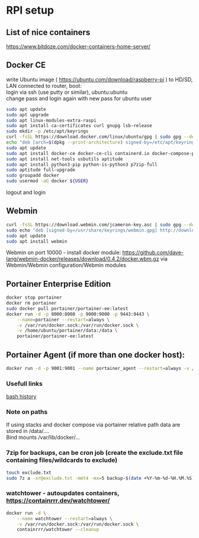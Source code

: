 # RPI setup
## List of nice containers
https://www.bitdoze.com/docker-containers-home-server/
## Docker CE
write Ubuntu image ( https://ubuntu.com/download/raspberry-pi ) to HD/SD, LAN connected to router, boot:  
login via ssh (use putty or similar), ubuntu:ubuntu  
change pass and login again with new pass for ubuntu user  
```bash
sudo apt update
sudo apt upgrade
sudo apt linux-modules-extra-raspi
sudo apt install ca-certificates curl gnupg lsb-release 
sudo mkdir -p /etc/apt/keyrings
curl -fsSL https://download.docker.com/linux/ubuntu/gpg | sudo gpg --dearmor -o /etc/apt/keyrings/docker.gpg
echo "deb [arch=$(dpkg --print-architecture) signed-by=/etc/apt/keyrings/docker.gpg] https://download.docker.com/linux/ubuntu  $(lsb_release -cs) stable" | sudo tee /etc/apt/sources.list.d/docker.list > /dev/null
sudo apt update
sudo apt install docker-ce docker-ce-cli containerd.io docker-compose-plugin docker-compose
sudo apt install net-tools usbutils aptitude
sudo apt install python3-pip python-is-python3 p7zip-full
sudo aptitude full-upgrade
sudo groupadd docker
sudo usermod -aG docker ${USER}
```
logout and login  
## Webmin
```bash
curl -fsSL https://download.webmin.com/jcameron-key.asc | sudo gpg --dearmor -o /usr/share/keyrings/webmin.gpg
sudo echo "deb [signed-by=/usr/share/keyrings/webmin.gpg] http://download.webmin.com/download/repository sarge contrib" >> /etc/apt/sources.list
sudo apt update
sudo apt install webmin
```
Webmin on port 10000 - install docker module: https://github.com/dave-lang/webmin-docker/releases/download/0.4.2/docker.wbm.gz via Webmin/Webmin configuration/Webmin modules
## Portainer Enterprise Edition
```bash
docker stop portainer
docker rm portainer
sudo docker pull portainer/portainer-ee:latest
docker run -d -p 8000:8000 -p 9000:9000 -p 9443:9443 \
    --name=portainer --restart=always \
    -v /var/run/docker.sock:/var/run/docker.sock \
    -v /home/ubuntu/portainer/data:/data \
    portainer/portainer-ee:latest
```
## Portainer Agent (if more than one docker host):
```bash
docker run -d -p 9001:9001 --name portainer_agent --restart=always -v /var/run/docker.sock:/var/run/docker.sock -v /var/lib/docker/volumes:/var/lib/docker/volumes portainer/agent:latest
```
### Usefull links
[bash history](https://www.digitalocean.com/community/tutorials/how-to-use-bash-history-commands-and-expansions-on-a-linux-vps)

### Note on paths
If using stacks and docker compose via portainer relative path data are stored in /data/....  
Bind mounts /var/lib/docker/...

### 7zip for backups, can be cron job (create the exclude.txt file containing files/wildcards to exclude)
```bash
touch exclude.txt
sudo 7z a -xr@exclude.txt -mmt4 -mx=5 backup-$(date +%Y-%m-%d-%H.%M.%S).7z ./wp_site1.com ./wp_site2.com 
```

### watchtower - autoupdates containers, https://containrrr.dev/watchtower/
```bash
docker run -d \
    --name watchtower --restart=always \
    -v /var/run/docker.sock:/var/run/docker.sock \
    containrrr/watchtower --cleanup
```
